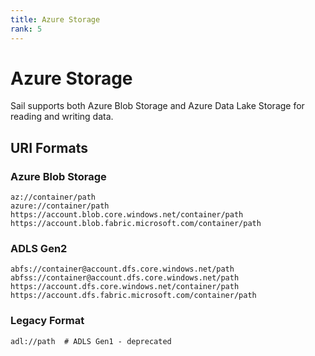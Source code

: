 ```yaml
---
title: Azure Storage
rank: 5
---
```


# Azure Storage

Sail supports both Azure Blob Storage and Azure Data Lake Storage for reading and writing data.

## URI Formats

### Azure Blob Storage

```
az://container/path
azure://container/path
https://account.blob.core.windows.net/container/path
https://account.blob.fabric.microsoft.com/container/path
```

### ADLS Gen2

```
abfs://container@account.dfs.core.windows.net/path
abfss://container@account.dfs.core.windows.net/path
https://account.dfs.core.windows.net/container/path
https://account.dfs.fabric.microsoft.com/container/path
```

### Legacy Format

```
adl://path  # ADLS Gen1 - deprecated
```
